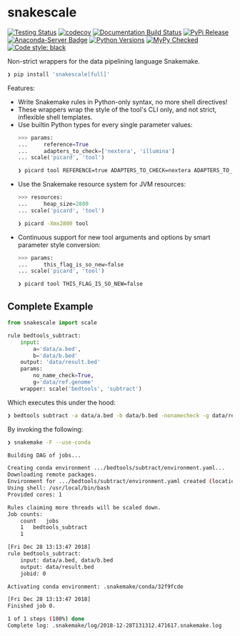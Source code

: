 # snakescale

[![Testing Status](https://travis-ci.org/clintval/snakescale.svg?branch=master)](https://travis-ci.org/clintval/snakescale)
[![codecov](https://codecov.io/gh/clintval/snakescale/branch/master/graph/badge.svg)](https://codecov.io/gh/clintval/snakescale)
[![Documentation Build Status](https://readthedocs.org/projects/snakescale/badge/?version=latest)](https://snakescale.readthedocs.io/en/latest/?badge=latest)
[![PyPi Release](https://badge.fury.io/py/snakescale.svg)](https://badge.fury.io/py/snakescale)
[![Anaconda-Server Badge](https://anaconda.org/clintval/snakescale/badges/version.svg)](https://anaconda.org/clintval/snakescale)
[![Python Versions](https://img.shields.io/pypi/pyversions/snakescale.svg)](https://pypi.python.org/pypi/snakescale/)
[![MyPy Checked](http://www.mypy-lang.org/static/mypy_badge.svg)](http://mypy-lang.org/)
[![Code style: black](https://img.shields.io/badge/code%20style-black-000000.svg)](https://github.com/ambv/black)

Non-strict wrappers for the data pipelining language Snakemake.

```bash
❯ pip install 'snakescale[full]'
```

Features:

- Write Snakemake rules in Python-only syntax, no more shell directives!
- These wrappers wrap the style of the tool's CLI only, and not strict, inflexible shell templates.
- Use builtin Python types for every single parameter values:
    ```python
    >>> params:
    ...     reference=True
    ...     adapters_to_check=['nextera', 'illumina']
    ... scale('picard', 'tool')
    ```
    ```bash
    ❯ picard tool REFERENCE=true ADAPTERS_TO_CHECK=nextera ADAPTERS_TO_CHECK=illumina
    ```
- Use the Snakemake resource system for JVM resources:
    ```python
    >>> resources:
    ...     heap_size=2800
    ... scale('picard', 'tool')
    ```
    ```bash
    ❯ picard -Xmx2800 tool 
    ```
- Continuous support for new tool arguments and options by smart parameter style conversion:
    ```python
    >>> params:
    ...     this_flag_is_so_new=false
    ... scale('picard', 'tool')
    ```
    ```bash
    ❯ picard tool THIS_FLAG_IS_SO_NEW=false
    ```

## Complete Example

```python
from snakescale import scale

rule bedtools_subtract:
    input:
        a='data/a.bed',
        b='data/b.bed'
    output: 'data/result.bed'
    params:
        no_name_check=True,
        g='data/ref.genome'
    wrapper: scale('bedtools', 'subtract')
```

Which executes this under the hood:

```bash
❯ bedtools subtract -a data/a.bed -b data/b.bed -nonamecheck -g data/ref.genome > data/result.bed
```

By invoking the following:

```bash
❯ snakemake -F --use-conda

Building DAG of jobs...

Creating conda environment .../bedtools/subtract/environment.yaml...
Downloading remote packages.
Environment for .../bedtools/subtract/environment.yaml created (location: .snakemake/conda/32f9fcde)
Using shell: /usr/local/bin/bash
Provided cores: 1

Rules claiming more threads will be scaled down.
Job counts:
	count	jobs
	1	bedtools_subtract
	1

[Fri Dec 28 13:13:47 2018]
rule bedtools_subtract:
    input: data/a.bed, data/b.bed
    output: data/result.bed
    jobid: 0

Activating conda environment: .snakemake/conda/32f9fcde

[Fri Dec 28 13:13:47 2018]
Finished job 0.

1 of 1 steps (100%) done
Complete log: .snakemake/log/2018-12-28T131312.471617.snakemake.log
```